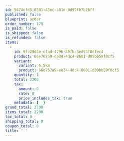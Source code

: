 ```yaml
---
id: 5474cfd5-8581-45ec-a81d-0d99fb7b26ff
published: false
blueprint: order
order_number: 178
is_paid: false
is_shipped: false
is_refunded: false
items:
  -
    id: 9fc29d4e-cfad-4796-80fb-3ed93f8dfec4
    product: 66e767a9-ee34-4dc4-8681-d09bb59f0cf5
    variant:
      variant: 6.5km
      product: 66e767a9-ee34-4dc4-8681-d09bb59f0cf5
    quantity: 1
    total: 2200
    tax:
      amount: 0
      rate: 0
      price_includes_tax: true
    metadata: {  }
grand_total: 2200
items_total: 2200
tax_total: 0
shipping_total: 0
coupon_total: 0
title: ' '
---
```

